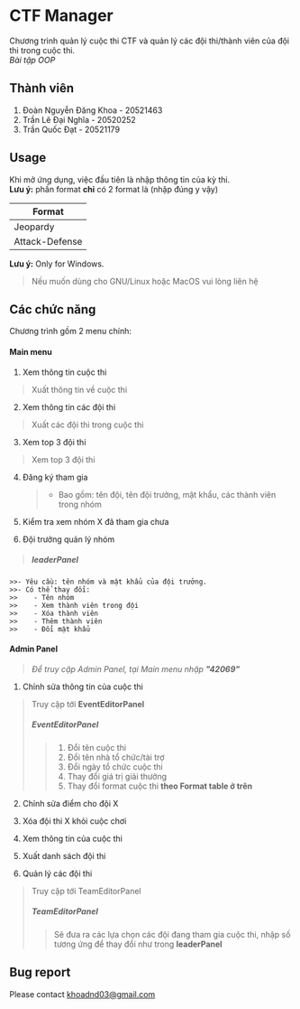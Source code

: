 # CTF Manager 

Chương trình quản lý cuộc thi CTF và quản lý các đội thi/thành viên của đội thi trong cuộc thi.  
*Bài tập OOP*

## Thành viên

1. Đoàn Nguyễn Đăng Khoa - 20521463
2. Trần Lê Đại Nghĩa - 20520252
3. Trần Quốc Đạt - 20521179

## Usage

Khi mở ứng dụng, việc đầu tiên là nhập thông tin của kỳ thi.  
__Lưu ý:__ phần format __chỉ__ có 2 format là (nhập đúng y vậy)

| Format        |
| ------------- |
| Jeopardy      | 
| Attack-Defense|

__Lưu ý:__ Only for Windows.  
>Nếu muốn dùng cho GNU/Linux hoặc MacOS
vui lòng liên hệ

## Các chức năng

Chương trình gồm 2 menu chính:

#### Main menu

1. Xem thông tin cuộc thi
>Xuất thông tin về cuộc thi

2. Xem thông tin các đội thi
>Xuất các đội thi trong cuộc thi

3. Xem top 3 đội thi
>Xem top 3 đội thi

4. Đăng ký tham gia
    >- Bao gồm: tên đội, tên đội trưởng, mật khẩu, các thành viên trong nhóm

5. Kiểm tra xem nhóm X đã tham gia chưa

6. Đội trưởng quản lý nhóm
>##### leaderPanel
    >>- Yêu cầu: tên nhóm và mật khẩu của đội trưởng.
    >>- Có thể thay đổi:
    >>    - Tên nhóm
    >>    - Xem thành viên trong đội
    >>    - Xóa thành viên
    >>    - Thêm thành viên
    >>    - Đổi mật khẩu
        
#### Admin Panel

>_Để truy cập Admin Panel, tại Main menu nhập __"42069"___

1. Chỉnh sửa thông tin của cuộc thi
>Truy cập tới __EventEditorPanel__  
> ##### EventEditorPanel
>> 1. Đổi tên cuộc thi
>> 2. Đổi tên nhà tổ chức/tài trợ
>> 3. Đổi ngày tổ chức cuộc thi
>> 4. Thay đổi giá trị giải thưởng
>> 5. Thay đổi format cuộc thi __theo Format table ở trên__

2. Chỉnh sửa điểm cho đội X

3. Xóa đội thi X khỏi cuộc chơi

4. Xem thông tin của cuộc thi

5. Xuất danh sách đội thi

6. Quản lý các đội thi
> Truy cập tới TeamEditorPanel
> ##### TeamEditorPanel
>> Sẽ đưa ra các lựa chọn các đội đang tham gia cuộc thi, nhập số tương ứng để thay đổi như trong __leaderPanel__

## Bug report

Please contact khoadnd03@gmail.com
